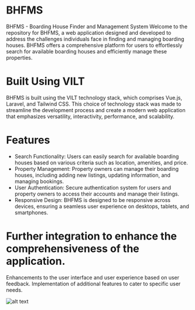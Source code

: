 # BHFMS
BHFMS - Boarding House Finder and Management System
Welcome to the repository for BHFMS, a web application designed and developed to address the challenges individuals face in finding and managing boarding houses. BHFMS offers a comprehensive platform for users to effortlessly search for available boarding houses and efficiently manage these properties.

# Built Using VILT
BHFMS is built using the VILT technology stack, which comprises Vue.js, Laravel, and Tailwind CSS. This choice of technology stack was made to streamline the development process and create a modern web application that emphasizes versatility, interactivity, performance, and scalability.

# Features
- Search Functionality: Users can easily search for available boarding houses based on various criteria such as location, amenities, and price.
- Property Management: Property owners can manage their boarding houses, including adding new listings, updating information, and managing bookings.
- User Authentication: Secure authentication system for users and property owners to access their accounts and manage their listings.
- Responsive Design: BHFMS is designed to be responsive across devices, ensuring a seamless user experience on desktops, tablets, and smartphones.


# Further integration to enhance the comprehensiveness of the application.
Enhancements to the user interface and user experience based on user feedback.
Implementation of additional features to cater to specific user needs.

![alt text](http://url/to/img.png)
